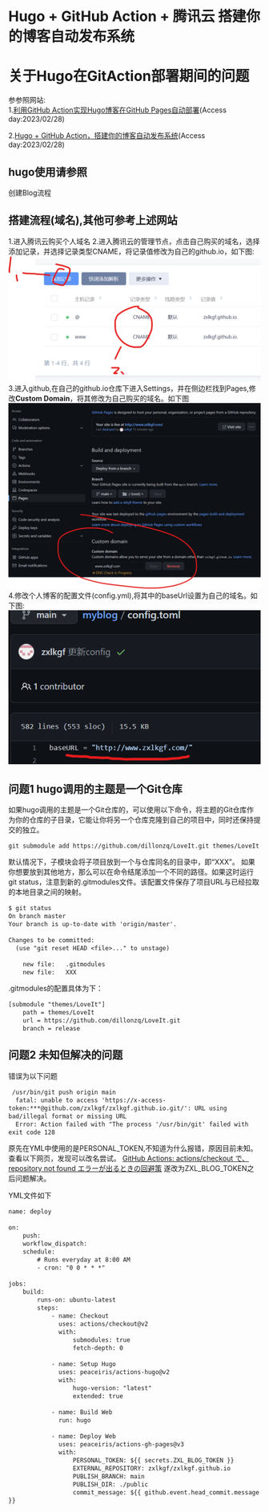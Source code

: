 # Hugo + GitHub Action + 腾讯云 搭建你的博客自动发布系统


# 关于Hugo在GitAction部署期间的问题
参参照网站:  
1.[利用GitHub Action实现Hugo博客在GitHub Pages自动部署](https://lucumt.info/post/hugo/using-github-action-to-auto-build-deploy/)(Access day:2023/02/28)

2.[Hugo + GitHub Action，搭建你的博客自动发布系统](https://sspai.com/post/73512)(Access day:2023/02/28)

## hugo使用请参照
创建Blog流程

## 搭建流程(域名),其他可参考上述网站
1.进入腾讯云购买个人域名
2.进入腾讯云的管理节点，点击自己购买的域名，选择添加记录，并选择记录类型CNAME，将记录值修改为自己的github.io，如下图:
![购买域名](../images/blogCreater/2.png)  
3.进入github,在自己的github.io仓库下进入Settings，并在侧边栏找到Pages,修改**Custom Domain**，将其修改为自己购买的域名。如下图  
![修改域名](../images/blogCreater/1.png)  
4.修改个人博客的配置文件(config.yml),将其中的baseUrl设置为自己的域名。如下图:  
![修改config](../images/blogCreater/3.png)  

## 问题1 hugo调用的主题是一个Git仓库
如果hugo调用的主题是一个Git仓库的，可以使用以下命令，将主题的Git仓库作为你的仓库的子目录，它能让你将另一个仓库克隆到自己的项目中，同时还保持提交的独立。
```git
git submodule add https://github.com/dillonzq/LoveIt.git themes/LoveIt
```
默认情况下，子模块会将子项目放到一个与仓库同名的目录中，即“XXX”。 如果你想要放到其他地方，那么可以在命令结尾添加一个不同的路径。如果这时运行 git status，注意到新的.gitmodules文件。该配置文件保存了项目URL与已经拉取的本地目录之间的映射。
```git
$ git status
On branch master
Your branch is up-to-date with 'origin/master'.

Changes to be committed:
  (use "git reset HEAD <file>..." to unstage)

    new file:   .gitmodules
    new file:   XXX
```
.gitmodules的配置具体为下：
```git
[submodule "themes/LoveIt"]
	path = themes/LoveIt
	url = https://github.com/dillonzq/LoveIt.git
	branch = release
```

## 问题2 未知但解决的问题
错误为以下问题
```git
 /usr/bin/git push origin main
  fatal: unable to access 'https://x-access-token:***@github.com/zxlkgf/zxlkgf.github.io.git/': URL using bad/illegal format or missing URL
  Error: Action failed with "The process '/usr/bin/git' failed with exit code 128
```
原先在YML中使用的是PERSONAL_TOKEN,不知道为什么报错，原因目前未知。
查看以下网页，发现可以改名尝试。
[GitHub Actions: actions/checkout で、repository not found エラーが出るときの回避策](https://zenn.dev/m_norii/articles/349b9ce0260631)
遂改为ZXL_BLOG_TOKEN之后问题解决。

YML文件如下

```git
name: deploy

on:
    push:
    workflow_dispatch:
    schedule:
        # Runs everyday at 8:00 AM
        - cron: "0 0 * * *"

jobs:
    build:
        runs-on: ubuntu-latest
        steps:
            - name: Checkout
              uses: actions/checkout@v2
              with:
                  submodules: true
                  fetch-depth: 0

            - name: Setup Hugo
              uses: peaceiris/actions-hugo@v2
              with:
                  hugo-version: "latest"
                  extended: true

            - name: Build Web
              run: hugo

            - name: Deploy Web
              uses: peaceiris/actions-gh-pages@v3
              with:
                  PERSONAL_TOKEN: ${{ secrets.ZXL_BLOG_TOKEN }}
                  EXTERNAL_REPOSITORY: zxlkgf/zxlkgf.github.io
                  PUBLISH_BRANCH: main
                  PUBLISH_DIR: ./public
                  commit_message: ${{ github.event.head_commit.message }}
```
